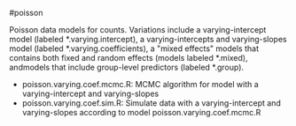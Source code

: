 #poisson

Poisson data models for counts. Variations include a varying-intercept model (labeled *.varying.intercept), a varying-intercepts and varying-slopes model (labeled *.varying.coefficients), a "mixed effects" models that contains both fixed and random effects (models labeled *.mixed), andmodels that include group-level predictors (labeled *.group).

- poisson.varying.coef.mcmc.R: MCMC algorithm for model with a varying-intercept and varying-slopes
- poisson.varying.coef.sim.R: Simulate data with a varying-intercept and varying-slopes according to model poisson.varying.coef.mcmc.R




